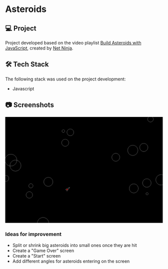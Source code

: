 # Asteroids

## 💻 Project

Project developed based on the video playlist [Build Asteroids with JavaScript][playlist], created by [Net Ninja][channel].

## 🛠 Tech Stack

The following stack was used on the project development:

- Javascript

## 📷 Screenshots

<kbd>
  <img src=".github/screenshot.png" alt="asteroids" width="600" />
</kbd>


[playlist]: https://www.youtube.com/playlist?list=PL4cUxeGkcC9iO8ai6LU0s6aHAaWP4RAkF
[channel]: https://www.youtube.com/@NetNinja

### Ideas for improvement

- Split or shrink big asteroids into small ones once they are hit
- Create a "Game Over" screen
- Create a "Start" screen
- Add different angles for asteroids entering on the screen
